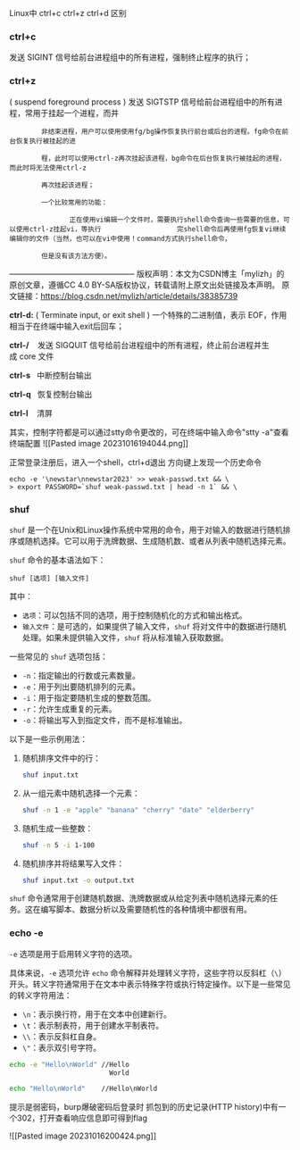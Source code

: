 Linux中 ctrl+c ctrl+z ctrl+d 区别

### ctrl+c
发送 SIGINT 信号给前台进程组中的所有进程，强制终止程序的执行；

### ctrl+z
( suspend foreground process ) 发送 SIGTSTP 信号给前台进程组中的所有进程，常用于挂起一个进程，而并

            非结束进程，用户可以使用使用fg/bg操作恢复执行前台或后台的进程。fg命令在前台恢复执行被挂起的进

            程，此时可以使用ctrl-z再次挂起该进程，bg命令在后台恢复执行被挂起的进程，而此时将无法使用ctrl-z

            再次挂起该进程；

            一个比较常用的功能：

                   正在使用vi编辑一个文件时，需要执行shell命令查询一些需要的信息，可以使用ctrl-z挂起vi，等执行                   完shell命令后再使用fg恢复vi继续编辑你的文件（当然，也可以在vi中使用！command方式执行shell命令，

            但是没有该方法方便）。
————————————————
版权声明：本文为CSDN博主「mylizh」的原创文章，遵循CC 4.0 BY-SA版权协议，转载请附上原文出处链接及本声明。
原文链接：https://blog.csdn.net/mylizh/article/details/38385739


**ctrl-d:** ( Terminate input, or exit shell ) 一个特殊的二进制值，表示 EOF，作用相当于在终端中输入exit后回车；


**ctrl-/**    发送 SIGQUIT 信号给前台进程组中的所有进程，终止前台进程并生成 core 文件  

**ctrl-s**   中断控制台输出

**ctrl-q**   恢复控制台输出

**ctrl-l**    清屏

其实，控制字符都是可以通过stty命令更改的，可在终端中输入命令"stty -a"查看终端配置
![[Pasted image 20231016194044.png]]


正常登录注册后，进入一个shell，ctrl+d退出
方向键上发现一个历史命令
```shell
echo -e '\newstar\nnewstar2023' >> weak-passwd.txt && \
> export PASSWORD=`shuf weak-passwd.txt | head -n 1` && \
```

### shuf
`shuf` 是一个在Unix和Linux操作系统中常用的命令，用于对输入的数据进行随机排序或随机选择。它可以用于洗牌数据、生成随机数、或者从列表中随机选择元素。

`shuf` 命令的基本语法如下：

```
shuf [选项] [输入文件]
```

其中：

- `选项`：可以包括不同的选项，用于控制随机化的方式和输出格式。
- `输入文件`：是可选的，如果提供了输入文件，`shuf` 将对文件中的数据进行随机处理。如果未提供输入文件，`shuf` 将从标准输入获取数据。

一些常见的 `shuf` 选项包括：

- `-n`：指定输出的行数或元素数量。
- `-e`：用于列出要随机排列的元素。
- `-i`：用于指定要随机生成的整数范围。
- `-r`：允许生成重复的元素。
- `-o`：将输出写入到指定文件，而不是标准输出。

以下是一些示例用法：

1. 随机排序文件中的行：
   
   ```bash
   shuf input.txt
   ```

2. 从一组元素中随机选择一个元素：

   ```bash
   shuf -n 1 -e "apple" "banana" "cherry" "date" "elderberry"
   ```

3. 随机生成一些整数：

   ```bash
   shuf -n 5 -i 1-100
   ```

4. 随机排序并将结果写入文件：

   ```bash
   shuf input.txt -o output.txt
   ```

`shuf` 命令通常用于创建随机数据、洗牌数据或从给定列表中随机选择元素的任务。这在编写脚本、数据分析以及需要随机性的各种情境中都很有用。

### echo -e 
`-e` 选项是用于启用转义字符的选项。

具体来说，`-e` 选项允许 `echo` 命令解释并处理转义字符，这些字符以反斜杠（`\`）开头。转义字符通常用于在文本中表示特殊字符或执行特定操作。以下是一些常见的转义字符用法：

- `\n`：表示换行符，用于在文本中创建新行。
- `\t`：表示制表符，用于创建水平制表符。
- `\\`：表示反斜杠自身。
- `\"`：表示双引号字符。

```bash
echo -e "Hello\nWorld" //Hello 
						 World

echo "Hello\nWorld"    //Hello\nWorld
```


提示是弱密码，burp爆破密码后登录时 抓包到的历史记录(HTTP history)中有一个302，打开查看响应信息即可得到flag


![[Pasted image 20231016200424.png]]
